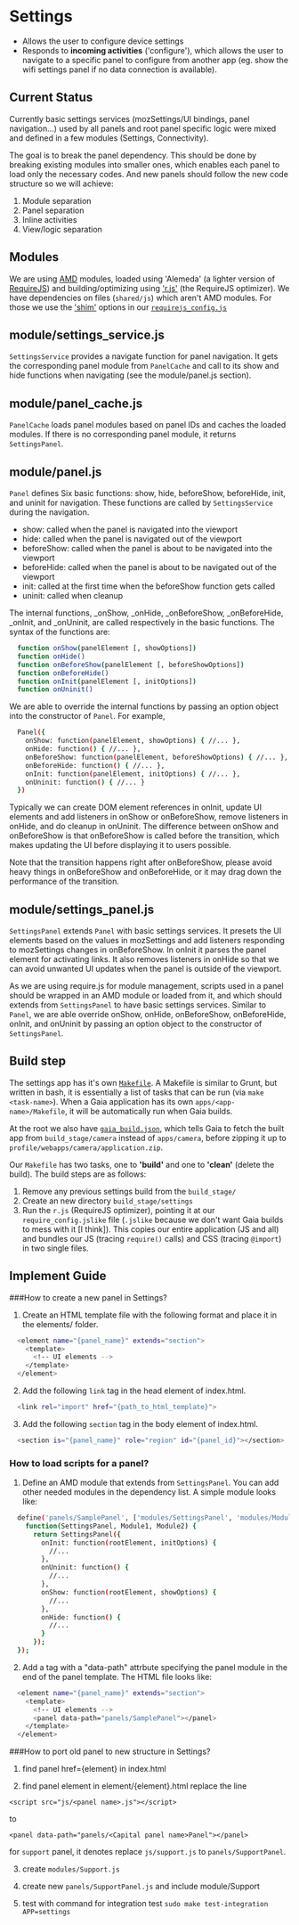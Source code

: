 # Settings

- Allows the user to configure device settings
- Responds to **incoming activities** ('configure'), which allows the user to navigate to a specific panel to configure from another app (eg. show the wifi settings panel if no data connection is available).

## Current Status

Currently basic settings services (mozSettings/UI bindings, panel navigation...) used by all panels and root panel specific logic were mixed and defined in a few modules (Settings, Connectivity). 

The goal is to break the panel dependency. This should be done by breaking existing modules into smaller ones, which enables each panel to load only the necessary codes. And new panels should follow the new code structure so we will achieve:

1. Module separation
2. Panel separation
3. Inline activities
4. View/logic separation

## Modules

We are using [AMD](http://en.wikipedia.org/wiki/Asynchronous_module_definition) modules, loaded using 'Alemeda' (a lighter version of [RequireJS](http://requirejs.org)) and building/optimizing using ['r.js'](http://requirejs.org/docs/optimization.html) (the RequireJS optimizer). We have dependencies on files (`shared/js`)  which aren't AMD modules. For those we use the ['shim'](http://requirejs.org/docs/api.html#config-shim) options in our [`requirejs_config.js`](js/config/require.js)

## module/settings_service.js
`SettingsService` provides a navigate function for panel navigation. It gets the corresponding panel module from `PanelCache` and call to its show and hide functions when navigating (see the module/panel.js section).

## module/panel_cache.js
`PanelCache` loads panel modules based on panel IDs and caches the loaded modules. If there is no corresponding panel module, it returns `SettingsPanel`.

## module/panel.js
`Panel` defines Six basic functions: show, hide, beforeShow, beforeHide, init, and uninit for navigation. These functions are called by `SettingsService` during the navigation.
- show:       called when the panel is navigated into the viewport
- hide:       called when the panel is navigated out of the viewport
- beforeShow: called when the panel is about to be navigated into the viewport
- beforeHide: called when the panel is about to be navigated out of the viewport
- init:       called at the first time when the beforeShow function gets called
- uninit:     called when cleanup

The internal functions, _onShow, _onHide, _onBeforeShow, _onBeforeHide, _onInit, and _onUninit, are called respectively in the basic functions. The syntax of the functions are:
```sh
  function onShow(panelElement [, showOptions])
  function onHide()
  function onBeforeShow(panelElement [, beforeShowOptions])
  function onBeforeHide()
  function onInit(panelElement [, initOptions])
  function onUninit()
```

We are able to override the internal functions by passing an option object into the constructor of `Panel`. For example,
```sh
  Panel({
    onShow: function(panelElement, showOptions) { //... },
    onHide: function() { //... },
    onBeforeShow: function(panelElement, beforeShowOptions) { //... },
    onBeforeHide: function() { //... },
    onInit: function(panelElement, initOptions) { //... },
    onUninit: function() { //... }
  })
```

Typically we can create DOM element references in onInit, update UI elements and add listeners in onShow or onBeforeShow, remove listeners in onHide, and do cleanup in onUninit. The difference between onShow and onBeforeShow is that onBeforeShow is called before the transition, which makes updating the UI before displaying it to users possible. 

Note that the transition happens right after onBeforeShow, please avoid heavy things in onBeforeShow and onBeforeHide, or it may drag down the performance of the transition.

## module/settings_panel.js
`SettingsPanel` extends `Panel` with basic settings services. It presets the UI elements based on the values in mozSettings and add listeners responding to mozSettings changes in onBeforeShow. In onInit it parses the panel element for activating links. It also removes listeners in onHide so that we can avoid unwanted UI updates when the panel is outside of the viewport.

As we are using require.js for module management, scripts used in a panel should be wrapped in an AMD module or loaded from it, and which should extends from `SettingsPanel` to have basic settings services. Similar to `Panel`, we are able override onShow, onHide, onBeforeShow, onBeforeHide, onInit, and onUninit by passing an option object to the constructor of `SettingsPanel`.


## Build step

The settings app has it's own [`Makefile`](Makefile). A Makefile is similar to Grunt, but written in bash, it is essentially a list of tasks that can be run (via `make <task-name>`). When a Gaia application has its own `apps/<app-name>/Makefile`, it will be automatically run when Gaia builds.

At the root we also have [`gaia_build.json`](gaia_build.json), which tells Gaia to fetch the built app from `build_stage/camera` instead of `apps/camera`, before zipping it up to `profile/webapps/camera/application.zip`.

Our `Makefile` has two tasks, one to **'build'** and one to **'clean'** (delete the build). The build steps are as follows:

1. Remove any previous settings build from the `build_stage/`
2. Create an new directory `build_stage/settings`
3. Run the `r.js` (RequireJS optimizer), pointing it at our `require_config.jslike` file (`.jslike` because we don't want Gaia builds to mess with it [I think]). This copies our entire application (JS and all) and bundles our JS (tracing `require()` calls) and CSS (tracing `@import`) in two single files.


## Implement Guide
###How to create a new panel in Settings?
1. Create an HTML template file with the following format and place it in the elements/ folder.
```sh
  <element name="{panel_name}" extends="section">
    <template>
      <!-- UI elements -->
    </template>
  </element>
```

2. Add the following `link` tag in the head element of index.html.
```sh
  <link rel="import" href="{path_to_html_template}">
```

3. Add the following `section` tag in the body element of index.html.
```sh
  <section is="{panel_name}" role="region" id="{panel_id}"></section>
```

### How to load scripts for a panel?
1. Define an AMD module that extends from `SettingsPanel`. You can add other needed modules in the dependency list. A simple module looks like:
```sh
  define('panels/SamplePanel', ['modules/SettingsPanel', 'modules/Module1', 'modules/Module2'],
    function(SettingsPanel, Module1, Module2) {
      return SettingsPanel({
        onInit: function(rootElement, initOptions) {
          //...
        },
        onUninit: function() {
          //...
        },
        onShow: function(rootElement, showOptions) {
          //...
        },
        onHide: function() {
          //...
        }
      });
  });
```

2. Add a <panel> tag with a "data-path" attrbute specifying the panel module in the end of the panel template. The HTML file looks like:
```sh
  <element name="{panel_name}" extends="section">
    <template>
      <!-- UI elements -->
      <panel data-path="panels/SamplePanel"></panel>
    </template>
  </element>
```

###How to port old panel to new structure in Settings?

1. find panel href={element} in index.html

2. find panel element in element/{element}.html
replace the line
```
<script src="js/<panel name>.js"></script>
```
to
```
<panel data-path="panels/<Capital panel name>Panel"></panel>
```
for `support` panel, it denotes replace `js/support.js` to `panels/SupportPanel`.

3. create `modules/Support.js`

4. create new `panels/SupportPanel.js` and include module/Support

5. test with command for integration test
`sudo make test-integration APP=settings`
